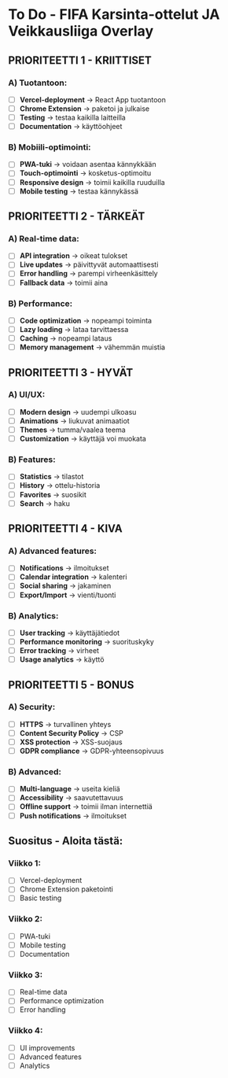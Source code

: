 # To Do - FIFA Karsinta-ottelut JA Veikkausliiga Overlay

## PRIORITEETTI 1 - KRIITTISET

### A) Tuotantoon:
- [ ] **Vercel-deployment** → React App tuotantoon
- [ ] **Chrome Extension** → paketoi ja julkaise
- [ ] **Testing** → testaa kaikilla laitteilla
- [ ] **Documentation** → käyttöohjeet

### B) Mobiili-optimointi:
- [ ] **PWA-tuki** → voidaan asentaa kännykkään
- [ ] **Touch-optimointi** → kosketus-optimoitu
- [ ] **Responsive design** → toimii kaikilla ruuduilla
- [ ] **Mobile testing** → testaa kännykässä

## PRIORITEETTI 2 - TÄRKEÄT

### A) Real-time data:
- [ ] **API integration** → oikeat tulokset
- [ ] **Live updates** → päivittyvät automaattisesti
- [ ] **Error handling** → parempi virheenkäsittely
- [ ] **Fallback data** → toimii aina

### B) Performance:
- [ ] **Code optimization** → nopeampi toiminta
- [ ] **Lazy loading** → lataa tarvittaessa
- [ ] **Caching** → nopeampi lataus
- [ ] **Memory management** → vähemmän muistia

## PRIORITEETTI 3 - HYVÄT

### A) UI/UX:
- [ ] **Modern design** → uudempi ulkoasu
- [ ] **Animations** → liukuvat animaatiot
- [ ] **Themes** → tumma/vaalea teema
- [ ] **Customization** → käyttäjä voi muokata

### B) Features:
- [ ] **Statistics** → tilastot
- [ ] **History** → ottelu-historia
- [ ] **Favorites** → suosikit
- [ ] **Search** → haku

## PRIORITEETTI 4 - KIVA

### A) Advanced features:
- [ ] **Notifications** → ilmoitukset
- [ ] **Calendar integration** → kalenteri
- [ ] **Social sharing** → jakaminen
- [ ] **Export/Import** → vienti/tuonti

### B) Analytics:
- [ ] **User tracking** → käyttäjätiedot
- [ ] **Performance monitoring** → suorituskyky
- [ ] **Error tracking** → virheet
- [ ] **Usage analytics** → käyttö

## PRIORITEETTI 5 - BONUS

### A) Security:
- [ ] **HTTPS** → turvallinen yhteys
- [ ] **Content Security Policy** → CSP
- [ ] **XSS protection** → XSS-suojaus
- [ ] **GDPR compliance** → GDPR-yhteensopivuus

### B) Advanced:
- [ ] **Multi-language** → useita kieliä
- [ ] **Accessibility** → saavutettavuus
- [ ] **Offline support** → toimii ilman internettiä
- [ ] **Push notifications** → ilmoitukset

## Suositus - Aloita tästä:

### Viikko 1:
- [ ] Vercel-deployment
- [ ] Chrome Extension paketointi
- [ ] Basic testing

### Viikko 2:
- [ ] PWA-tuki
- [ ] Mobile testing
- [ ] Documentation

### Viikko 3:
- [ ] Real-time data
- [ ] Performance optimization
- [ ] Error handling

### Viikko 4:
- [ ] UI improvements
- [ ] Advanced features
- [ ] Analytics
